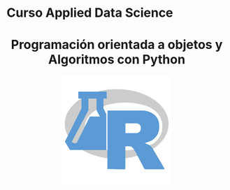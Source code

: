 # Curso Applied Data Science
<div align="center">
  <h1>Programación orientada a objetos y Algoritmos con Python</h1>
</div>
<div align="center"> 
  <img src="readme_img/logoR.png" width="250">
</div>